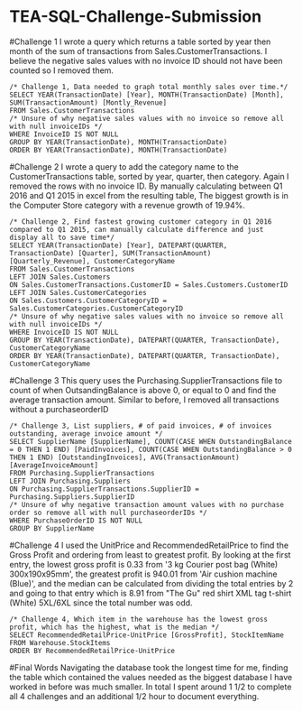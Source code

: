 # TEA-SQL-Challenge-Submission
#Challenge 1
I wrote a query which returns a table sorted by year then month of the sum of transactions from Sales.CustomerTransactions. I believe the negative sales values with no invoice ID should not have been counted so I removed them.
```
/* Challenge 1, Data needed to graph total monthly sales over time.*/
SELECT YEAR(TransactionDate) [Year], MONTH(TransactionDate) [Month], SUM(TransactionAmount) [Montly_Revenue]
FROM Sales.CustomerTransactions 
/* Unsure of why negative sales values with no invoice so remove all with null invoiceIDs */
WHERE InvoiceID IS NOT NULL
GROUP BY YEAR(TransactionDate), MONTH(TransactionDate)
ORDER BY YEAR(TransactionDate), MONTH(TransactionDate) 
```
#Challenge 2
I wrote a query to add the category name to the CustomerTransactions table, sorted by year, quarter, then category. Again I removed the rows with no invoice ID.
By manually calculating between Q1 2016 and Q1 2015 in excel from the resulting table, The biggest growth is in the Computer Store category with a revenue growth of 19.94%.
```
/* Challenge 2, Find fastest growing customer category in Q1 2016 compared to Q1 2015, can manually calculate difference and just display all to save time*/
SELECT YEAR(TransactionDate) [Year], DATEPART(QUARTER, TransactionDate) [Quarter], SUM(TransactionAmount) [Quarterly_Revenue], CustomerCategoryName
FROM Sales.CustomerTransactions
LEFT JOIN Sales.Customers
ON Sales.CustomerTransactions.CustomerID = Sales.Customers.CustomerID
LEFT JOIN Sales.CustomerCategories
ON Sales.Customers.CustomerCategoryID = Sales.CustomerCategories.CustomerCategoryID
/* Unsure of why negative sales values with no invoice so remove all with null invoiceIDs */
WHERE InvoiceID IS NOT NULL
GROUP BY YEAR(TransactionDate), DATEPART(QUARTER, TransactionDate), CustomerCategoryName
ORDER BY YEAR(TransactionDate), DATEPART(QUARTER, TransactionDate), CustomerCategoryName
```
#Challenge 3
This query uses the Purchasing.SupplierTransactions file to count of when OutsandingBalance is above 0, or equal to 0 and find the average transaction amount.
Similar to before, I removed all transactions without a purchaseorderID
```
/* Challenge 3, List suppliers, # of paid invoices, # of invoices outstanding, average invoice amount */
SELECT SupplierName [SupplierName], COUNT(CASE WHEN OutstandingBalance = 0 THEN 1 END) [PaidInvoices], COUNT(CASE WHEN OutstandingBalance > 0 THEN 1 END) [OutstandingInvoices], AVG(TransactionAmount) [AverageInvoiceAmount]
FROM Purchasing.SupplierTransactions
LEFT JOIN Purchasing.Suppliers
ON Purchasing.SupplierTransactions.SupplierID = Purchasing.Suppliers.SupplierID
/* Unsure of why negative transaction amount values with no purchase order so remove all with null purchaseorderIDs */
WHERE PurchaseOrderID IS NOT NULL
GROUP BY SupplierName
```
#Challenge 4
I used the UnitPrice and RecommendedRetailPrice to find the Gross Profit and ordering from least to greatest profit.
By looking at the first entry, the lowest gross profit is 0.33 from '3 kg Courier post bag (White) 300x190x95mm', the greatest profit is 940.01 from 'Air cushion machine (Blue)', and the median can be calculated from dividing the total entries by 2 and going to that entry which is 8.91 from "The Gu" red shirt XML tag t-shirt (White) 5XL/6XL since the total number was odd.
```
/* Challenge 4, Which item in the warehouse has the lowest gross profit, which has the highest, what is the median */
SELECT RecommendedRetailPrice-UnitPrice [GrossProfit], StockItemName
FROM Warehouse.StockItems
ORDER BY RecommendedRetailPrice-UnitPrice
```
#Final Words
Navigating the database took the longest time for me, finding the table which contained the values needed as the biggest database I have worked in before was much smaller. In total I spent around 1 1/2 to complete all 4 challenges and an additional 1/2 hour to document everything.
